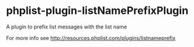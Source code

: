 phplist-plugin-listNamePrefixPlugin
===================================

A plugin to prefix list messages with the list name 

For more info see http://resources.phplist.com/plugins/listnameprefix

